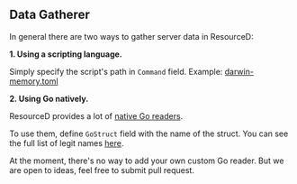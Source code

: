 ## Data Gatherer

In general there are two ways to gather server data in ResourceD:

**1. Using a scripting language.**

Simply specify the script's path in `Command` field. Example: [darwin-memory.toml](https://github.com/resourced/resourced/blob/master/tests/data/config-reader/darwin-memory.toml)


**2. Using Go natively.**

ResourceD provides a lot of [native Go readers](https://github.com/resourced/resourced/tree/master/readers).

To use them, define `GoStruct` field with the name of the struct. You can see the full list of legit names [here](https://github.com/resourced/resourced/blob/master/readers/base.go#L12).

At the moment, there's no way to add your own custom Go reader. But we are open to ideas, feel free to submit pull request.
